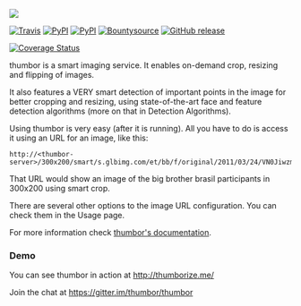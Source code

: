 [<img src="https://raw.github.com/thumbor/thumbor/master/logo-thumbor.png">](https://github.com/thumbor/thumbor)

[![Travis](https://img.shields.io/travis/thumbor/thumbor.svg)](http://travis-ci.org/thumbor/thumbor) [![PyPI](https://img.shields.io/pypi/dm/thumbor.svg)](https://pypi.python.org/pypi/thumbor) [![PyPI](https://img.shields.io/pypi/v/thumbor.svg)](https://pypi.python.org/pypi/thumbor) [![Bountysource](https://img.shields.io/bountysource/team/thumbor/activity.svg)](https://www.bountysource.com/teams/thumbor/issues?tracker_ids=257692) [![GitHub release](https://img.shields.io/github/release/thumbor/thumbor.svg)](https://github.com/thumbor/thumbor/releases)

[![Coverage Status](https://coveralls.io/repos/thumbor/thumbor/badge.svg?branch=feature%2Fnosetests&service=github)](https://coveralls.io/github/thumbor/thumbor?branch=feature%2Fnosetests)

thumbor is a smart imaging service. It enables on-demand crop, resizing and flipping of images.

It also features a VERY smart detection of important points in the image for better cropping and resizing, using state-of-the-art face and feature detection algorithms (more on that in Detection Algorithms).

Using thumbor is very easy (after it is running). All you have to do is access it using an URL for an image, like this:

```
http://<thumbor-server>/300x200/smart/s.glbimg.com/et/bb/f/original/2011/03/24/VN0JiwzmOw0b0lg.jpg
```

That URL would show an image of the big brother brasil participants in 300x200 using smart crop.

There are several other options to the image URL configuration. You can check them in the Usage page.

For more information check [thumbor's
documentation](https://github.com/globocom/thumbor/wiki "thumbor docs").

### Demo

You can see thumbor in action at http://thumborize.me/



Join the chat at https://gitter.im/thumbor/thumbor
